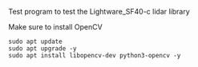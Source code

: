 Test program to test the Lightware_SF40-c lidar library

Make sure to install OpenCV
```
sudo apt update
sudo apt upgrade -y
sudo apt install libopencv-dev python3-opencv -y
```